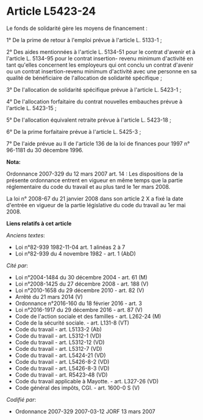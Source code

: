 # Article L5423-24

Le fonds de solidarité gère les moyens de financement :

1° De la prime de retour à l'emploi prévue à l'article L. 5133-1 ;

2° Des aides mentionnées à l'article L. 5134-51 pour le contrat d'avenir et à l'article L. 5134-95 pour le contrat insertion-
revenu minimum d'activité en tant qu'elles concernent les employeurs qui ont conclu un contrat d'avenir ou un contrat
insertion-revenu minimum d'activité avec une personne en sa qualité de bénéficiaire de l'allocation de solidarité
spécifique ;

3° De l'allocation de solidarité spécifique prévue à l'article L. 5423-1 ;

4° De l'allocation forfaitaire du contrat nouvelles embauches prévue à l'article L. 5423-15 ;

5° De l'allocation équivalent retraite prévue à l'article L. 5423-18 ;

6° De la prime forfaitaire prévue à l'article L. 5425-3 ;

7° De l'aide prévue au II de l'article 136 de la loi de finances pour 1997 n° 96-1181 du 30 décembre 1996.

**Nota:**

Ordonnance 2007-329 du 12 mars 2007 art. 14 : Les dispositions de la présente ordonnance entrent en vigueur en même temps que
la partie réglementaire du code du travail et au plus tard le 1er mars 2008. 

La loi n° 2008-67 du 21 janvier 2008 dans son article 2 X a fixé la date d'entrée en vigueur de la partie législative du code
du travail au 1er mai 2008.

**Liens relatifs à cet article**

_Anciens textes_:

  - Loi n°82-939 1982-11-04 art. 1 alinéas 2 à 7
  - Loi n°82-939 du 4 novembre 1982 - art. 1 (AbD)

_Cité par_:

  - Loi n°2004-1484 du 30 décembre 2004 - art. 61 (M)
  - Loi n°2008-1425 du 27 décembre 2008 - art. 188 (V)
  - Loi n°2010-1658 du 29 décembre 2010 - art. 82 (V)
  - Arrêté du 21 mars 2014 (V)
  - Ordonnance n°2016-160 du 18 février 2016 - art. 3
  - Loi n°2016-1917 du 29 décembre 2016 - art. 87 (V)
  - Code de l'action sociale et des familles - art. L262-24 (M)
  - Code de la sécurité sociale. - art. L131-8 (VT)
  - Code du travail - art. L5133-2 (Ab)
  - Code du travail - art. L5312-1 (VD)
  - Code du travail - art. L5312-12 (VD)
  - Code du travail - art. L5312-7 (VD)
  - Code du travail - art. L5424-21 (VD)
  - Code du travail - art. L5426-8-2 (VD)
  - Code du travail - art. L5426-8-3 (VD)
  - Code du travail - art. R5423-48 (VD)
  - Code du travail applicable à Mayotte. - art. L327-26 (VD)
  - Code général des impôts, CGI. - art. 1600-0 S (V)

_Codifié par_:

  - Ordonnance 2007-329 2007-03-12 JORF 13 mars 2007
